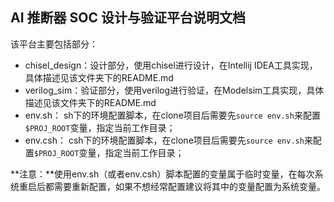 



## AI 推断器 SOC 设计与验证平台说明文档



该平台主要包括部分：

- chisel_design：设计部分，使用chisel进行设计，在Intellij IDEA工具实现，具体描述见该文件夹下的README.md
- verilog_sim：验证部分，使用verilog进行验证，在Modelsim工具实现，具体描述见该文件夹下的README.md
- env.sh： sh下的环境配置脚本，在clone项目后需要先`source env.sh`来配置`$PROJ_ROOT`变量，指定当前工作目录；
- env.csh： csh下的环境配置脚本，在clone项目后需要先`source env.sh`来配置`$PROJ_ROOT`变量，指定当前工作目录；

**注意：**使用env.sh（或者env.csh）脚本配置的变量属于临时变量，在每次系统重启后都需要重新配置，如果不想经常配置建议将其中的变量配置为系统变量。

